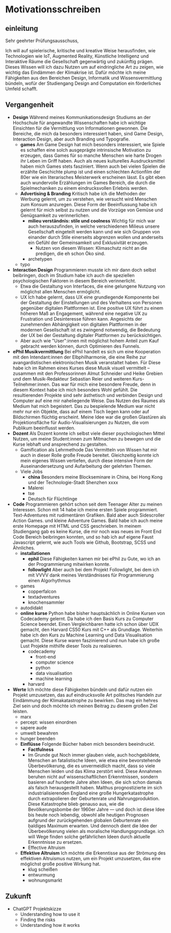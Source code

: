 <!---# notizen
## Ich will was lernen und umsetzen
## ich habe grundlagen
## muss nicht alles weltbewegend sein
## Dozent: In Rezipient hineinversetzen können

## LISTE MACHEN MIT KURSEN: Seelische Blockade überwinden
- Kursheft (vorhanden)
- Bachelor Zeugnis (eh notwendig)
- Arbeitserfahrung
- Projekte bei Airbus, DLR, KID, CLD
- Mir fällt sonst nur ein, was ich nicht gemacht habe
--->

# Motivationsschreiben
## einleitung
Sehr geehrter Prüfungsausschuss,

Ich will auf spielerische, kritische und kreative Weise herausfinden, wie Technologien wie IoT, Augmented Reality, Künstliche Intelligenz und Interaktive Räume die Gesellschaft gegenwärtig und zukünftig prägen. Dieses Wissen will ich dazu Nutzen um auf eindringliche Art zu zeigen, wie wichtig das Eindämmen der Klimakrise ist. Dafür möchte ich meine Fähigkeiten aus den Bereichen Design, Informatik und Wissensvermittlung bündeln, wofür der Studiengang Design and Computation ein förderliches Umfeld schafft.


## Vergangenheit
- **Design** 
Während meines Kommunikationsdesign Studiums an der Hochschule für angewandte Wissenschaften habe ich wichtige Einsichten für die Vermittlung von Informationen gewonnen. Die Bereiche, die mich da besonders interessiert haben, sind Game Design, Interaction Design, aber auch Branding und Typografie.
    - **games** Am Game Design hat mich besonders interessiert, wie Spiele es schaffen eine solch ausgeprägte intrinsische Motivation zu erzeugen, dass Games für so manche Menschen wie harte Drogen ihr Leben im Griff haben. 
    Auch als neues kulturelles Ausdrucksmittel haben mich Games stets fasziniert. Wenn auch bei vielen Spielen die erzählte Geschichte plump ist und einen schlechten Actionfilm der 80er wie ein literarisches Meisterwerk erscheinen lässt. Es gibt eben auch wundervolle Erzählungen im Games Bereich, die durch die Spielmechaniken zu einem eindrucksvollen Erlebnis werden.
    - **Advertising & Branding** Kritisch habe ich die Methoden der Werbung gelernt, um zu verstehen, wie versucht wird Menschen zum Konsum anzuregen. Diese Form der Beeinflussung habe ich gelernt für mich selbst zu nutzen und die Vorzüge von Gemüse und Genügsamkeit zu verinnerlichen. 
      - **milieu verständnis: stile und coolness**
    Wichtig für mich war auch herauszufinden, in welche verschiedenen Milieus unsere Gesellschaft eingeteilt werden kann und wie sich Gruppen von einander durch Stile einerseits abgrenzen wollen und anderseits ein Gefühl der Gemeinsamkeit und Exklusivität erzeugen.
        - Nutzen von diesem Wissen: Klimaschutz nicht an die predigen, die eh schon Öko sind.
      - archetypen 
    - typo
- **Interaction Design** Programmieren musste ich mir dann doch selbst beibringen, doch im Studium habe ich auch die speziellen psychologischen Faktoren in diesem Bereich verinnerlicht.
    - Etwa die Gestaltung von Interfaces, die eine gelungene Nutzung von möglichst allen Menschen ermöglicht.
    - UX
    Ich habe gelernt, dass UX eine grundlegende Komponente bei der Gestaltung der Einstellungen und des Verhaltens von Personen gegenüber digitalen Plattformen ist. Eine positive UX führt zu einem höheren Maß an Engagement, während eine negative UX zu Frustration und Desinteresse führen kann. Angesichts der zunehmenden Abhängigkeit von digitalen Plattformen in der modernen Gesellschaft ist es zwingend notwendig, die Bedeutung der UX bei der Gestaltung digitaler Plattformen zu berücksichtigen.
    - Aber auch wie "User":innen mit möglichst hohem Anteil zum Kauf gebracht werden können, durch Optimieren des Funnels.
- **ePhil Musikvermittlung** Bei ePhil handelt es sich um eine Kooperation mit den Intendant:innen der Elbphilharmonie, die eine Reihe zur avangardistischen elektronischen Musik veranstaltet haben. Für Diese habe ich im Rahmen eines Kurses diese Musik visuell vermittelt – zusammen mit den Professorinnen Almut Schneider und Heike Grebien und dem Musik-Redakteur Sebastian Reier und weiteren Kurs-Teilnehmer:innen.
Das war für mich eine besondere Freude, denn in diesem Kontext habe ich mich besonders Wohl gefühlt. Die resultierenden Projekte sind sehr ästhetisch und verbinden Design und Computer auf eine mir naheliegende Weise. Das Nutzen des Raumes als Medium hat mich begeistert. Das zu bespielende Medium war nicht mehr nur ein Objekte, dass auf einem Tisch liegen kann oder auf Bildschirmen flüchtig erscheint. 
Meine Idee war die großen Glastüren als Projektionsfläche für Audio-Visualisierungen zu Nutzen, die vom Publikum beeinflusst werden.
- **Dozent** Als Dozent konnte ich selbst viele dieser psychologischen Mittel Nutzen, um meine Student:innen zum Mitmachen zu bewegen und die Kurse lebhaft und ansprechend zu gestalten. 
    - Gamification als Lehrmethode
Das Vermitteln von Wissen hat mir auch in dieser Rolle große Freude bereitet. Gleichzeitig konnte ich mein eigenes Wissen vertiefen, durch diese intensive Form der Auseinandersetzung und Aufarbeitung der gelehrten Themen.
    - Viele Jobs
        - **china** Besonders meine Blockseminare in China, bei Hong Kong und der Technologie-Stadt Shenzhen xxxx
        - Malerei
        - tse
        - Deutsch für Flüchtlinge
- **Code** 
Programmieren gehört schon seit dem Teenager Alter zu meinen Interessen. Schon mit 14 habe ich meine ersten Spiele programmiert. Text-Adventures mit rudimentären Grafiken. Bald aber auch Sidescroller Action Games. und kleine Adventure Games. 
Bald habe ich auch meine erste Homepage mit HTML und CSS geschrieben. 
In meinem Studiengang gab es keine Kurse, die mir noch was neues im Front End Code Bereich beibringen konnten, und so hab ich auf eigene Faust Javascript gelernt, wie auch Tools wie Github, Bootstrap, SCSS und Ähnliches.
    - **installationen**
        - **ephil** Diese Fähigkeiten kamen mir bei ePhil zu Gute, wo ich an der Programmierung mitwirken konnte.
        - **followlight** Aber auch bei dem Projekt Followlight, bei dem ich mit VVVV dank meines Verständnisses für Programmierung einen Algorhythmus 
    - games
        - copperfalcon
        - textadventures
        - knochensammler
    - autodidakt
    - **online kurse** Python habe bisher hauptsächlich in Online Kursen von Codecademy gelernt. Da habe ich den Basis Kurs zu Computer Science beendet. Einen Vergleichbaren hatte ich schon über UDX gemacht, den Harvard CS50 Kurs mit C++ als Grundlage.
    Weiterhin habe ich den Kurs zu Machine Learning und Data Visualisation gemacht.
    Diese Kurse waren faszinierend und nun habe ich große Lust Projekte mithilfe dieser Tools zu realisieren.
        - codecademy
            - front-end
            - computer science
            - python
            - data visualisation
            - machine learning
        - harvard
- **Werte** Ich möchte diese Fähigkeiten bündeln und dafür nutzen ein Projekt umzusetzen, das auf eindrucksvolle Art politsches Handeln zur Eindämmung der Klimakatastrophe zu bewirken. Das mag ein hehres Ziel sein und doch möchte ich meinen Beitrag zu diesem großen Ziel leisten.   
    - marx
    - percept: wissen einordnen
    - sapere aude
    - umwelt bewahren
    - hunger beenden
    - **Einflüsse**
    Folgende Bücher haben mich besonders beeindruckt. 
        - **Factfulness** 
        - Im Grunde gut
        Noch immer glauben viele, auch hochgebildete,  Menschen an fatalistische Ideen, wie etwa eine bevorstehende Überbevölkerung, die es unvermeidlich macht, dass so viele Menschen leiden und das Klima zerstört wird. Diese Annahmen beruhen nicht auf wissenschaftlichen Erkenntnissen, sondern basieren auf hunderte Jahre alten Ideen, die sich schon damals als falsch herausgestellt haben. Malthus prognostizierte im sich industrialisierenden England eine große Hungerkatastrophe durch extrapolieren der Geburtenrate und Nahrungproduktion. Diese Katastrophe blieb genauso aus, wie die Bevölkerungsbombe der 1960er Jahre — und doch ist diese Idee bis heute noch lebendig, obwohl alle heutigen Prognosen aufgrund der zurückgehenden globalen Geburtenrate ein baldiges Maximum erwarten. Und dennoch dient die Idee der Überbevölkerung vielen als moralische Handlungsgrundlage. 
        ich will Wege finden solche gefährlichen Ideen durch aktuelle Erkenntnisse zu ersetzen.
        - Effective Altruism
    - **Effektive Altruism** 
    Ich möchte die Erkenntisse aus der Strömung des effektiven Altruismus nutzen, um ein Projekt umzusetzen, das eine möglichst große positive Wirkung hat. 
        - klug scheißen
        - entwurmung
        - wohnungsmarkt

## Zukunft
- ChatGPT Projektskizze
    - Understanding how to use it
    - Finding the risks
    - Understanding how it works

